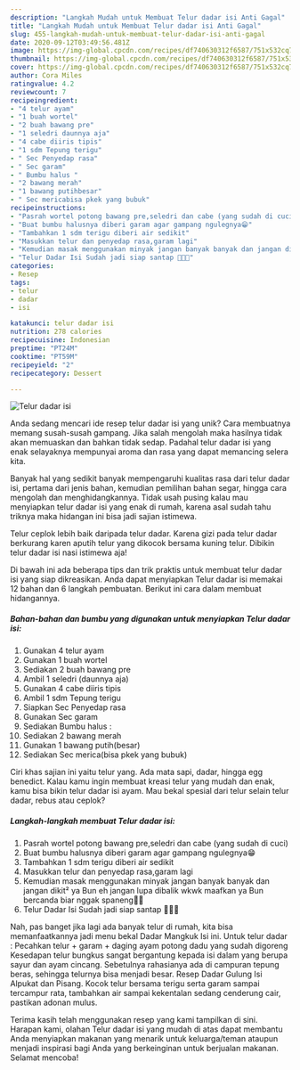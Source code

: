 ```yaml
---
description: "Langkah Mudah untuk Membuat Telur dadar isi Anti Gagal"
title: "Langkah Mudah untuk Membuat Telur dadar isi Anti Gagal"
slug: 455-langkah-mudah-untuk-membuat-telur-dadar-isi-anti-gagal
date: 2020-09-12T03:49:56.481Z
image: https://img-global.cpcdn.com/recipes/df740630312f6587/751x532cq70/telur-dadar-isi-foto-resep-utama.jpg
thumbnail: https://img-global.cpcdn.com/recipes/df740630312f6587/751x532cq70/telur-dadar-isi-foto-resep-utama.jpg
cover: https://img-global.cpcdn.com/recipes/df740630312f6587/751x532cq70/telur-dadar-isi-foto-resep-utama.jpg
author: Cora Miles
ratingvalue: 4.2
reviewcount: 7
recipeingredient:
- "4 telur ayam"
- "1 buah wortel"
- "2 buah bawang pre"
- "1 seledri daunnya aja"
- "4 cabe diiris tipis"
- "1 sdm Tepung terigu"
- " Sec Penyedap rasa"
- " Sec garam"
- " Bumbu halus "
- "2 bawang merah"
- "1 bawang putihbesar"
- " Sec mericabisa pkek yang bubuk"
recipeinstructions:
- "Pasrah wortel potong bawang pre,seledri dan cabe (yang sudah di cuci)"
- "Buat bumbu halusnya diberi garam agar gampang ngulegnya😁"
- "Tambahkan 1 sdm terigu diberi air sedikit"
- "Masukkan telur dan penyedap rasa,garam lagi"
- "Kemudian masak menggunakan minyak jangan banyak banyak dan jangan dikit² ya Bun eh jangan lupa dibalik wkwk maafkan ya Bun bercanda biar nggak spaneng🤭😋"
- "Telur Dadar Isi Sudah jadi siap santap 💋💋🥰"
categories:
- Resep
tags:
- telur
- dadar
- isi

katakunci: telur dadar isi 
nutrition: 278 calories
recipecuisine: Indonesian
preptime: "PT24M"
cooktime: "PT59M"
recipeyield: "2"
recipecategory: Dessert

---
```



![Telur dadar isi](https://img-global.cpcdn.com/recipes/df740630312f6587/751x532cq70/telur-dadar-isi-foto-resep-utama.jpg)

Anda sedang mencari ide resep telur dadar isi yang unik? Cara membuatnya memang susah-susah gampang. Jika salah mengolah maka hasilnya tidak akan memuaskan dan bahkan tidak sedap. Padahal telur dadar isi yang enak selayaknya mempunyai aroma dan rasa yang dapat memancing selera kita.

Banyak hal yang sedikit banyak mempengaruhi kualitas rasa dari telur dadar isi, pertama dari jenis bahan, kemudian pemilihan bahan segar, hingga cara mengolah dan menghidangkannya. Tidak usah pusing kalau mau menyiapkan telur dadar isi yang enak di rumah, karena asal sudah tahu triknya maka hidangan ini bisa jadi sajian istimewa.

Telur ceplok lebih baik daripada telur dadar. Karena gizi pada telur dadar berkurang karen aputih telur yang dikocok bersama kuning telur. Dibikin telur dadar isi nasi istimewa aja!


Di bawah ini ada beberapa tips dan trik praktis untuk membuat telur dadar isi yang siap dikreasikan. Anda dapat menyiapkan Telur dadar isi memakai 12 bahan dan 6 langkah pembuatan. Berikut ini cara dalam membuat hidangannya.

<!--inarticleads1-->

##### Bahan-bahan dan bumbu yang digunakan untuk menyiapkan Telur dadar isi:

1. Gunakan 4 telur ayam
1. Gunakan 1 buah wortel
1. Sediakan 2 buah bawang pre
1. Ambil 1 seledri (daunnya aja)
1. Gunakan 4 cabe diiris tipis
1. Ambil 1 sdm Tepung terigu
1. Siapkan  Sec Penyedap rasa
1. Gunakan  Sec garam
1. Sediakan  Bumbu halus :
1. Sediakan 2 bawang merah
1. Gunakan 1 bawang putih(besar)
1. Sediakan  Sec merica(bisa pkek yang bubuk)


Ciri khas sajian ini yaitu telur yang. Ada mata sapi, dadar, hingga egg benedict. Kalau kamu ingin membuat kreasi telur yang mudah dan enak, kamu bisa bikin telur dadar isi ayam. Mau bekal spesial dari telur selain telur dadar, rebus atau ceplok? 

<!--inarticleads2-->

##### Langkah-langkah membuat Telur dadar isi:

1. Pasrah wortel potong bawang pre,seledri dan cabe (yang sudah di cuci)
1. Buat bumbu halusnya diberi garam agar gampang ngulegnya😁
1. Tambahkan 1 sdm terigu diberi air sedikit
1. Masukkan telur dan penyedap rasa,garam lagi
1. Kemudian masak menggunakan minyak jangan banyak banyak dan jangan dikit² ya Bun eh jangan lupa dibalik wkwk maafkan ya Bun bercanda biar nggak spaneng🤭😋
1. Telur Dadar Isi Sudah jadi siap santap 💋💋🥰


Nah, pas banget jika lagi ada banyak telur di rumah, kita bisa memanfaatkannya jadi menu bekal Dadar Mangkuk Isi ini. Untuk telur dadar : Pecahkan telur + garam + daging ayam potong dadu yang sudah digoreng Kesedapan telur bungkus sangat bergantung kepada isi dalam yang berupa sayur dan ayam cincang. Sebetulnya rahasianya ada di campuran tepung beras, sehingga telurnya bisa menjadi besar. Resep Dadar Gulung Isi Alpukat dan Pisang. Kocok telur bersama terigu serta garam sampai tercampur rata, tambahkan air sampai kekentalan sedang cenderung cair, pastikan adonan mulus. 

Terima kasih telah menggunakan resep yang kami tampilkan di sini. Harapan kami, olahan Telur dadar isi yang mudah di atas dapat membantu Anda menyiapkan makanan yang menarik untuk keluarga/teman ataupun menjadi inspirasi bagi Anda yang berkeinginan untuk berjualan makanan. Selamat mencoba!
